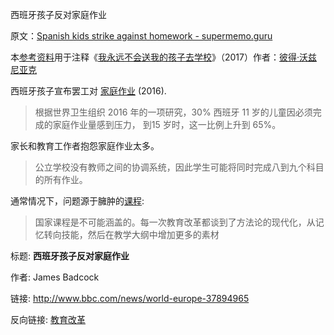 西班牙孩子反对家庭作业

原文：[Spanish kids strike against homework - supermemo.guru](https://supermemo.guru/wiki/Spanish_kids_strike_against_homework)

本[参考资料](https://supermemo.guru/wiki/References)用于注释《[我永远不会送我的孩子去学校](https://supermemo.guru/wiki/Problem_of_Schooling)》（2017）作者：[彼得·沃兹尼亚克](https://supermemo.guru/wiki/Piotr_Wozniak)

西班牙孩子宣布罢工对 [家庭作业](https://supermemo.guru/wiki/Homework) (2016).

>根据世界卫生组织 2016 年的一项研究，30% 西班牙 11 岁的儿童因必须完成的家庭作业量感到压力， 到15 岁时，这一比例上升到 65%。

家长和教育工作者抱怨家庭作业太多。

>公立学校没有教师之间的协调系统，因此学生可能将同时完成八到九个科目的所有作业。

通常情况下，问题源于臃肿的[课程](https://supermemo.guru/wiki/Curriculum):

>  国家课程是不可能涵盖的。每一次教育改革都谈到了方法论的现代化，从记忆转向技能，然后在教学大纲中增加更多的素材

标题: **西班牙孩子反对家庭作业**

作者: James Badcock

链接: http://www.bbc.com/news/world-europe-37894965

反向链接: [教育改革](https://supermemo.guru/wiki/Education_Reform)